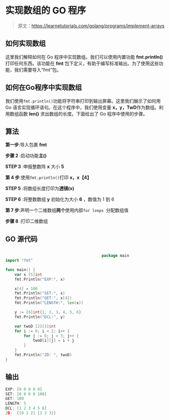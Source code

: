 # 实现数组的 GO 程序

> 原文：<https://learnetutorials.com/golang/programs/implement-arrays>

## 如何实现数组

这里我们解释如何在 Go 程序中实现数组。我们可以使用内置功能 **fmt.println()** 打印任何东西。该功能在 **fmt** 包下定义，有助于编写标准输出。为了使用这些功能，我们需要导入“fmt”包。

## 如何在Go程序中实现数组

我们使用`fmt.println()`功能将字符串打印到输出屏幕。这里我们展示了如何用 Go 语言实现循环语句。在这个程序中，我们使用变量 **x，y，TwD**作为数组。利用数组函数 **len()** 求出数组的长度。下面给出了 Go 程序中使用的步骤。

## 算法

**第一步**:导入包裹 **fmt**

**步骤 2** :启动功能**主()**

**STEP 3** :申报整数阵 **x** 大小 **5**

**第 4 步**:使用`fmt.println()`打印 **x，x【4】**

**STEP 5** :将数组长度打印为**透镜(x)**

**STEP 6** :将整数数组 **y** 初始化为大小 **6** ，数值为 1 到 6

**第 7 步**:声明一个二维数组**两个**使用内部`for loops `分配数组值

**步骤 8** :打印二维数组

## GO 源代码

```go

                                          package main
import "fmt"

func main() {
    var x [5]int
    fmt.Println("EXP:", x)

    x[4] = 100
    fmt.Println("SET:", x)
    fmt.Println("GET:", x[4])
    fmt.Println("LENGTH:", len(x))

    y := [6]int{1, 2, 3, 4, 5, 6}
    fmt.Println("DCL:", y)

    var twoD [2][3]int
    for i := 0; i < 2; i++ {
        for j := 0; j < 3; j++ {
            twoD[i][j] = i + j
        }
    }
    fmt.Println("2D: ", twoD)
}

```

## 输出

```go
EXP: [0 0 0 0 0]
SET: [0 0 0 0 100]
GET: 100
LENGTH: 5
DCL: [1 2 3 4 5 6]
2D:  [[0 1 2] [1 2 3]]
```